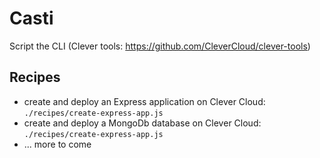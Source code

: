 # Casti
Script the CLI (Clever tools: https://github.com/CleverCloud/clever-tools)

## Recipes

- create and deploy an Express application on Clever Cloud: `./recipes/create-express-app.js`
- create and deploy a MongoDb database on Clever Cloud: `./recipes/create-express-app.js`
- ... more to come